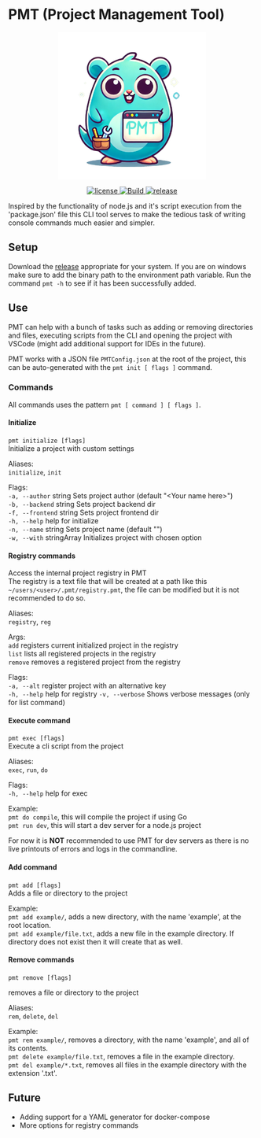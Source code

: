 # PMT (Project Management Tool)

<img src="./assets/logo.pmt.png" style="height: 300px; display: block; margin: auto;" alt="logo"/>

<p align="center">
    <a href="https://github.com/NickBlakW/PMT/blob/main/LICENSE">
        <img src="https://img.shields.io/github/license/NickBlakW/PMT" alt="license" />
    </a>
    <a href="https://github.com/NickBlakW/PMT/actions/workflows/build.yml" rel="nofollow">
        <img src="https://img.shields.io/github/actions/workflow/status/NickBlakW/PMT/build.yml?branch=main&logo=Github" alt="Build" />
    </a>
    <a href="https://github.com/NickBlakW/PMT/releases" rel="nofollow">
        <img alt="release" src="https://img.shields.io/github/v/tag/NickBlakW/PMT?include_prereleases&label=version"/>
    </a>
</p>

Inspired by the functionality of node.js and it's script execution from the 'package.json' file this CLI tool serves to make the tedious task of writing console commands much easier and simpler.

## Setup

Download the [release](https://github.com/NickBlakW/PMT/releases) appropriate for your system. If you are on windows make sure to add the binary path to the environment path variable.
Run the command `pmt -h` to see if it has been successfully added.

## Use

PMT can help with a bunch of tasks such as adding or removing directories and files, executing scripts from the CLI and opening the project with VSCode (might add additional support for IDEs in the future).

PMT works with a JSON file `PMTConfig.json` at the root of the project, this can be auto-generated with the `pmt init [ flags ]` command.

### Commands

All commands uses the pattern `pmt [ command ] [ flags ]`.

#### Initialize

`pmt initialize [flags]`\
Initialize a project with custom settings

Aliases:\
`initialize`, `init`

Flags:\
`-a, --author` string Sets project author (default "\<Your name here>")\
`-b, --backend` string Sets project backend dir\
`-f, --frontend` string Sets project frontend dir\
`-h, --help` help for initialize\
`-n, --name` string Sets project name (default "<Project name here>")\
`-w, --with` stringArray Initializes project with chosen option

#### Registry commands

Access the internal project registry in PMT\
The registry is a text file that will be created at a path like this `~/users/<user>/.pmt/registry.pmt`, the file can be modified but it is not recommended to do so.

Aliases:\
`registry`, `reg`

Args:\
`add` registers current initialized project in the registry\
`list` lists all registered projects in the registry\
`remove` removes a registered project from the registry

Flags:\
`-a, --alt` register project with an alternative key\
`-h, --help` help for registry
`-v, --verbose` Shows verbose messages (only for list command)

#### Execute command

`pmt exec [flags]`\
Execute a cli script from the project

Aliases:\
`exec`, `run`, `do`

Flags:\
`-h, --help` help for exec

Example:\
`pmt do compile`, this will compile the project if using Go\
`pmt run dev`, this will start a dev server for a node.js project

For now it is **NOT** recommended to use PMT for dev servers as there is no live printouts of errors and logs in the commandline.

#### Add command

`pmt add [flags]`\
Adds a file or directory to the project

Example:\
`pmt add example/`, adds a new directory, with the name 'example', at the root location.\
`pmt add example/file.txt`, adds a new file in the example directory. If directory does not exist then it will create that as well.

#### Remove commands

`pmt remove [flags]`

removes a file or directory to the project

Aliases:\
`rem`, `delete`, `del`

Example:\
`pmt rem example/`, removes a directory, with the name 'example', and all of its contents.\
`pmt delete example/file.txt`, removes a file in the example directory.\
`pmt del example/*.txt`, removes all files in the example directory with the extension '.txt'.

## Future

-   Adding support for a YAML generator for docker-compose
-   More options for registry commands
